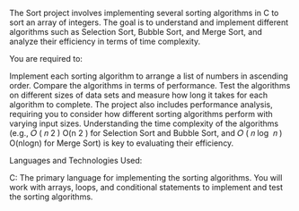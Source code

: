 The Sort project involves implementing several sorting algorithms in C to sort an array of integers. The goal is to understand and implement different algorithms such as Selection Sort, Bubble Sort, and Merge Sort, and analyze their efficiency in terms of time complexity.

You are required to:

Implement each sorting algorithm to arrange a list of numbers in ascending order.
Compare the algorithms in terms of performance.
Test the algorithms on different sizes of data sets and measure how long it takes for each algorithm to complete.
The project also includes performance analysis, requiring you to consider how different sorting algorithms perform with varying input sizes. Understanding the time complexity of the algorithms (e.g., 
𝑂
(
𝑛
2
)
O(n 
2
 ) for Selection Sort and Bubble Sort, and 
𝑂
(
𝑛
log
⁡
𝑛
)
O(nlogn) for Merge Sort) is key to evaluating their efficiency.

Languages and Technologies Used:

C: The primary language for implementing the sorting algorithms. You will work with arrays, loops, and conditional statements to implement and test the sorting algorithms.

